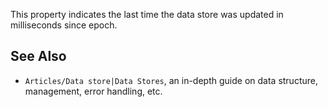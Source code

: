 This property indicates the last time the data store was updated in milliseconds since epoch.

See Also
--------

*   `Articles/Data store|Data Stores`, an in-depth guide on data structure, management, error handling, etc.